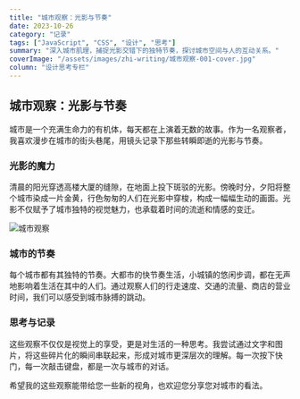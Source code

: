 ```yaml
---
title: "城市观察：光影与节奏"
date: 2023-10-26
category: "记录"
tags: ["JavaScript", "CSS", "设计", "思考"]
summary: "深入城市肌理，捕捉光影交错下的独特节奏，探讨城市空间与人的互动关系。"
coverImage: "/assets/images/zhi-writing/城市观察-001-cover.jpg"
column: "设计思考专栏"
---
```


## 城市观察：光影与节奏

城市是一个充满生命力的有机体，每天都在上演着无数的故事。作为一名观察者，我喜欢漫步在城市的街头巷尾，用镜头记录下那些转瞬即逝的光影与节奏。

### 光影的魔力

清晨的阳光穿透高楼大厦的缝隙，在地面上投下斑驳的光影。傍晚时分，夕阳将整个城市染成一片金黄，行色匆匆的人们在光影中穿梭，构成一幅幅生动的画面。光影不仅赋予了城市独特的视觉魅力，也承载着时间的流逝和情感的变迁。

![城市观察](/assets/images/zhi-writing/城市观察-001-cover.jpg)

### 城市的节奏

每个城市都有其独特的节奏。大都市的快节奏生活，小城镇的悠闲步调，都在无声地影响着生活在其中的人们。通过观察人们的行走速度、交通的流量、商店的营业时间，我们可以感受到城市脉搏的跳动。

### 思考与记录

这些观察不仅仅是视觉上的享受，更是对生活的一种思考。我尝试通过文字和图片，将这些碎片化的瞬间串联起来，形成对城市更深层次的理解。每一次按下快门，每一次敲击键盘，都是一次与城市的对话。

希望我的这些观察能带给您一些新的视角，也欢迎您分享您对城市的看法。
